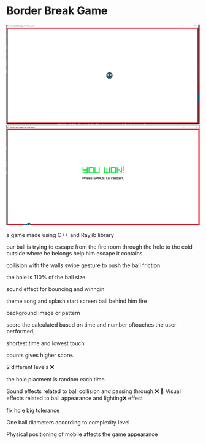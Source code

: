 

# Border Break  Game
![alt text](image-1.png)
![alt text](image.png)

a game made using C++ and Raylib library

our ball is trying to escape from the fire room through the hole to the cold outside where he belongs help him escape
it contains 

collision with the walls
swipe gesture to push the ball
friction

the hole is 110% of the ball size


sound effect for bouncing and winngin

theme song and splash start  screen  ball behind him fire

background image or pattern

score the calculated based on time and number oftouches the user performed,
<!-- score based on number of collisions : score start from 100 and decrease with the no. of bounces -->shortest time and lowest touch
counts gives higher score.

2 different levels  ❌

the hole  placment is random each time.



Sound effects related to ball collision and passing
through.❌
 Visual effects related to ball appearance and lighting❌
effect



fix hole big tolerance 

One ball diameters according to complexity level




Physical positioning of mobile affects the game
appearance
